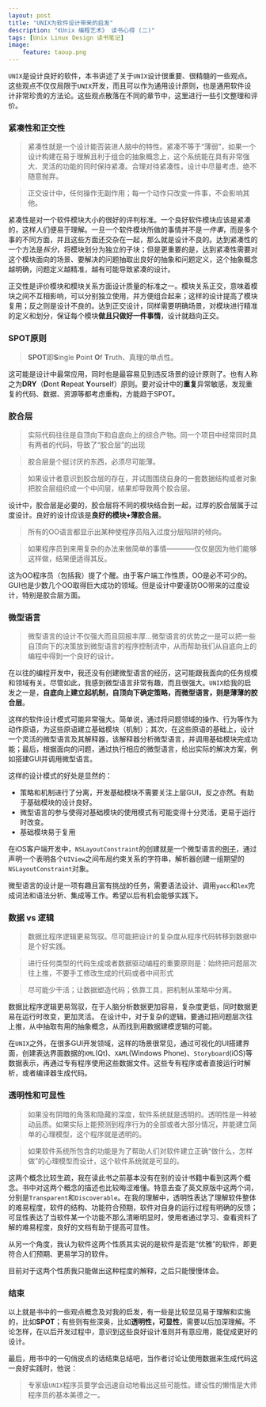 ```yaml
---
layout: post
title: "UNIX为软件设计带来的启发"
description: "《Unix 编程艺术》 读书心得 (二)"
tags: [Unix Linux Design 读书笔记]
image:
    feature: taoup.png
---
```


`UNIX`是设计良好的软件，本书讲述了关于`UNIX`设计很重要、很精髓的一些观点。这些观点不仅仅局限于`UNIX`开发，而且可以作为通用设计原则，也是通用软件设计非常珍贵的方法论。这些观点散落在不同的章节中，这里进行一些引文整理和评价。


### 紧凑性和正交性

> 紧凑性就是一个设计能否装进人脑中的特性。紧凑不等于“薄弱”，如果一个设计构建在易于理解且利于组合的抽象概念上，这个系统能在具有非常强大、灵活的功能的同时保持紧凑。合理对待紧凑性，设计中尽量考虑，绝不随意抛弃。

> 正交设计中，任何操作无副作用；每一个动作只改变一件事，不会影响其他。

紧凑性是对一个软件模块大小的很好的评判标准。一个良好软件模块应该是紧凑的，这样人们便易于理解。一旦一个软件模块所做的事情并不是*一件事*，而是多个事的不同方面，并且这些方面还交杂在一起，那么就是设计不良的。达到紧凑性的一个方法是*拆分*，将模块划分为独立的子块；但是更重要的是，达到紧凑性需要对这个模块面向的场景、要解决的问题抽取出良好的抽象和问题定义，这个抽象概念越明确，问题定义越精准，越有可能导致紧凑的设计。

<!-- brief-remark -->

正交性是评价模块和模块关系方面设计质量的标准之一。模块关系正交，意味着模块之间不互相影响，可以分别独立使用，并方便组合起来；这样的设计提高了模块复用；反之则是设计不良的。达到正交设计，同样需要明确场景，对模块进行精准的定义和划分，保证每个模块**做且只做好一件事情**，设计就趋向正交。

### SPOT原则

> **SPOT**即**S**ingle **P**oint **O**f **T**ruth、真理的单点性。

这可能是设计中最常应用，同时也是最容易见到违反场景的设计原则了。也有人称之为**DRY**（**D**ont **R**epeat **Y**ourself）原则。要对设计中的**重复**异常敏感，发现重复的代码、数据、资源等都考虑重构，方能趋于SPOT。

### 胶合层

> 实际代码往往是自顶向下和自底向上的综合产物。同一个项目中经常同时具有两者的代码，导致了“胶合层”的出现

> 胶合层是个挺讨厌的东西，必须尽可能薄。

> 如果设计者意识到胶合层的存在，并试图围绕自身的一套数据结构或者对象把胶合层组织成一个中间层，结果却导致两个胶合层。

设计中，胶合层是必要的，胶合层将不同的模块结合到一起，过厚的胶合层属于过度设计。良好的设计应该是**良好的模块+薄胶合层**。

> 所有的OO语言都显示出某种使程序员陷入过度分层陷阱的倾向。

> 如果程序员到来用复杂的办法来做简单的事情————仅仅是因为他们能够这样做，结果便适得其反。

这为OO程序员（包括我）提了个醒。由于客户端工作性质，OO是必不可少的。GUI也是少数几个OO取得巨大成功的领域。但是设计中要谨防OO带来的过度设计，特别是胶合层方面。

### 微型语言

> 微型语言的设计不仅强大而且回报丰厚...微型语言的优势之一是可以把一些自顶向下的决策放到微型语言的程序控制流中，从而帮助我们从自底向上的编程中得到一个良好的设计。

在以往的编程开发中，我还没有创建微型语言的经历，这可能跟我面向的任务规模和领域有关。尽管如此，我感到微型语言非常有趣，而且很强大。`UNIX`给我的启发之一是，**自底向上建立起机制，自顶向下确定策略，而微型语言，则是薄薄的胶合层**。

这样的软件设计模式可能非常强大。简单说，通过将问题领域的操作、行为等作为动作原语，为这些原语建立基础模块（机制）；其次，在这些原语的基础上，设计一个灵活的微型语言及其解释器，该解释器分析微型语言，并调用基础模块完成功能；最后，根据面向的问题，通过执行相应的微型语言，给出实际的解决方案，例如搭建GUI并调用微型语言。

这样的设计模式的好处是显然的：

* 策略和机制进行了分离，开发基础模块不需要关注上层GUI，反之亦然。有助于基础模块的设计良好。
* 微型语言的参与使得对基础模块的使用模式有可能变得十分灵活，更易于运行时改变。
* 基础模块易于复用

在iOS客户端开发中，`NSLayoutConstraint`的创建就是一个微型语言的[例子](https://developer.apple.com/library/ios/documentation/UserExperience/Conceptual/AutolayoutPG/ProgrammaticallyCreatingConstraints.html#//apple_ref/doc/uid/TP40010853-CH16-SW1)，通过声明一个表明各个`UIView`之间布局约束关系的字符串，解析器创建一组期望的`NSLayoutConstraint`对象。

微型语言的设计是一项有趣且富有挑战的任务，需要语法设计、调用`yacc`和`lex`完成词法和语法分析、集成等工作。希望以后有机会能够实践下。

### 数据 vs 逻辑

> 数据比程序逻辑更易驾驭。尽可能把设计的复杂度从程序代码转移到数据中是个好实践。

> 进行任何类型的代码生成或者数据驱动编程的重要原则是：始终把问题层次往上推，不要手工修改生成的代码或者中间形式

> 尽可能少干活；让数据塑造代码；依靠工具，把机制从策略中分离。

数据比程序逻辑更易驾驭，在于人脑分析数据更加容易，复杂度更低，同时数据更易在运行时改变，更加灵活。
在设计中，对于复杂的逻辑，要通过把问题层次往上推，从中抽取有用的抽象概念，从而找到用数据建模逻辑的可能。

在`UNIX`之外，在很多GUI开发领域，这样的场景很常见，通过可视化的UI搭建界面，创建表达界面数据的`XML`(Qt)、`XAML`(Windows Phone)、`Storyboard`(iOS)等数据表示，再通过专有程序使用这些数据文件。这些专有程序或者直接运行时解析，或者编译器生成代码。

### 透明性和可显性

> 如果没有阴暗的角落和隐藏的深度，软件系统就是透明的。透明性是一种被动品质。如果实际上能预测到程序行为的全部或者大部分情况，并能建立简单的心理模型，这个程序就是透明的。

> 如果软件系统所包含的功能是为了帮助人们对软件建立正确“做什么，怎样做”的心理模型而设计，这个软件系统就是可显的。

这两个概念比较生疏，我在读此书之前基本没有在别的设计书籍中看到这两个概念。书中对这两个概念的描述也比较晦涩难懂。特意去查了英文原版中这两个词，分别是`Transparent`和`Discoverable`。在我的理解中，透明性表达了理解软件整体的难易程度，软件的结构、功能符合预期，软件对自身的运行过程有明确的反馈；可显性表达了当软件某一个功能不那么清晰明显时，使用者通过学习、查看资料了解的难易程度，良好的文档有助于提高可显性。

从另一个角度，我认为软件这两个性质其实说的是软件是否是“优雅”的软件，即更符合人们预期、更易学习的软件。

目前对于这两个性质我只能做出这种程度的解释，之后只能慢慢体会。

### 结束

以上就是书中的一些观点概念及对我的启发，有一些是比较显见易于理解和实施的，比如**SPOT**；有些则有些深奥，比如**透明性，可显性**，需要以后加深理解。不论怎样，在以后开发过程中，意识到这些良好设计准则并有意应用，能促成更好的设计。

最后，用书中的一句俏皮点的话结束总结吧，当作者讨论让使用数据来生成代码这一良好实践时，他说：

> 专家级`UNIX`程序员要学会迅速自动地看出这些可能性。建设性的懒惰是大师程序员的基本美德之一。
